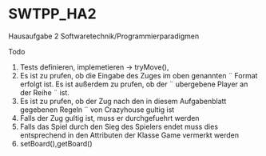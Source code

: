 # SWTPP_HA2
Hausaufgabe 2 Softwaretechnik/Programmierparadigmen

Todo
1. Tests definieren, implemetieren -> tryMove(),
2. Es ist zu prufen, ob die Eingabe des Zuges im oben genannten ¨
Format erfolgt ist. Es ist außerdem zu prufen, ob der ¨ ubergebene Player an der Reihe ¨
ist.
3. Es ist zu prufen, ob der Zug nach den in diesem Aufgabenblatt gegebenen Regeln ¨
von Crazyhouse gultig ist
4. Falls der Zug gultig ist, muss er durchgefuehrt werden
5.  Falls das Spiel durch den Sieg des Spielers endet muss dies entsprechend in
den Attributen der Klasse Game vermerkt werden
6. setBoard(),getBoard()
